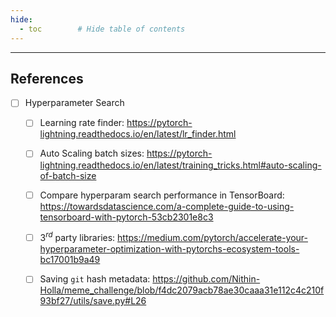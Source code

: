 ```yaml
---
hide:
  - toc        # Hide table of contents
---
```


<!-- - navigation # Hide navigation -->

------------------------------------------------------------------------------
## References
- [ ] Hyperparameter Search
    - [ ] Learning rate finder: https://pytorch-lightning.readthedocs.io/en/latest/lr_finder.html
    - [ ] Auto Scaling batch sizes: https://pytorch-lightning.readthedocs.io/en/latest/training_tricks.html#auto-scaling-of-batch-size
    - [ ] Compare hyperparam search performance in TensorBoard: https://towardsdatascience.com/a-complete-guide-to-using-tensorboard-with-pytorch-53cb2301e8c3
    - [ ] $3^{rd}$ party libraries: https://medium.com/pytorch/accelerate-your-hyperparameter-optimization-with-pytorchs-ecosystem-tools-bc17001b9a49
    - [ ] Saving `git` hash metadata: https://github.com/Nithin-Holla/meme_challenge/blob/f4dc2079acb78ae30caaa31e112c4c210f93bf27/utils/save.py#L26

